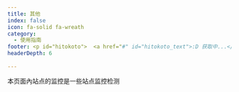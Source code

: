 ```yaml
---
title: 其他
index: false
icon: fa-solid fa-wreath
category:
  - 使用指南
footer: <p id="hitokoto">  <a href="#" id="hitokoto_text">:D 获取中...</a> </p>
headerDepth: 6
  
---
```


本页面內站点的监控是一些站点监控检测

<AutoCatalog />